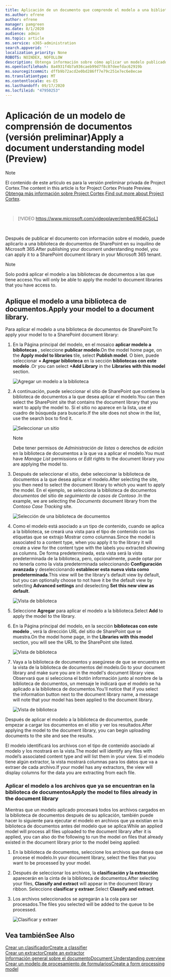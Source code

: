 ```yaml
---
title: Aplicación de un documento que comprende el modelo a una biblioteca de documentos (versión preliminar)
ms.author: efrene
author: efrene
manager: pamgreen
ms.date: 8/1/2020
audience: admin
ms.topic: article
ms.service: o365-administration
search.appverid: ''
localization_priority: None
ROBOTS: NOINDEX, NOFOLLOW
description: Obtenga información sobre cómo aplicar un modelo publicado a una biblioteca de documentos de SharePoint.
ms.openlocfilehash: 8a4931f4b7a936caeb99d7f8c07deefdac62919b
ms.sourcegitcommit: dffb9b72acd2e0bd286ff7e79c251e7ec6e8ecae
ms.translationtype: MT
ms.contentlocale: es-ES
ms.lasthandoff: 09/17/2020
ms.locfileid: "47950253"
---
```

# <a name="apply-a-document-understanding-model-preview"></a><span data-ttu-id="8c034-103">Aplicación de un modelo de comprensión de documentos (versión preliminar)</span><span class="sxs-lookup"><span data-stu-id="8c034-103">Apply a document understanding model (Preview)</span></span>

> [!Note] 
> <span data-ttu-id="8c034-104">El contenido de este artículo es para la versión preliminar privada de Project Cortex.</span><span class="sxs-lookup"><span data-stu-id="8c034-104">The content in this article is for Project Cortex Private Preview.</span></span> <span data-ttu-id="8c034-105">[Obtenga más información sobre Project Cortex](https://aka.ms/projectcortex).</span><span class="sxs-lookup"><span data-stu-id="8c034-105">[Find out more about Project Cortex](https://aka.ms/projectcortex).</span></span>

</br>

> [!VIDEO https://www.microsoft.com/videoplayer/embed/RE4CSoL]

</br>

<span data-ttu-id="8c034-106">Después de publicar el documento con información sobre el modelo, puede aplicarlo a una biblioteca de documentos de SharePoint en su inquilino de Microsoft 365.</span><span class="sxs-lookup"><span data-stu-id="8c034-106">After publishing your document understanding model, you can apply it to a SharePoint document library in your Microsoft 365 tenant.</span></span>

> [!Note]
> <span data-ttu-id="8c034-107">Solo podrá aplicar el modelo a las bibliotecas de documentos a las que tiene acceso.</span><span class="sxs-lookup"><span data-stu-id="8c034-107">You will only be able to apply the model to document libraries that you have access to.</span></span>


## <a name="apply-your-model-to-a-document-library"></a><span data-ttu-id="8c034-108">Aplique el modelo a una biblioteca de documentos.</span><span class="sxs-lookup"><span data-stu-id="8c034-108">Apply your model to a document library.</span></span>

<span data-ttu-id="8c034-109">Para aplicar el modelo a una biblioteca de documentos de SharePoint:</span><span class="sxs-lookup"><span data-stu-id="8c034-109">To apply your model to to a SharePoint document library:</span></span>

1. <span data-ttu-id="8c034-110">En la Página principal del modelo, en el mosaico **aplicar modelo a bibliotecas** , seleccione **publicar modelo**.</span><span class="sxs-lookup"><span data-stu-id="8c034-110">On the model home page, on the **Apply model to libraries** tile, select **Publish model**.</span></span> <span data-ttu-id="8c034-111">O bien, puede seleccionar  **+ Agregar biblioteca** en la sección **bibliotecas con este modelo** .</span><span class="sxs-lookup"><span data-stu-id="8c034-111">Or you can  select  **+Add Library** in the **Libraries with this model** section.</span></span> </br>

    ![Agregar un modelo a la biblioteca](../media/content-understanding/apply-to-library.png)</br>

2. <span data-ttu-id="8c034-113">A continuación, puede seleccionar el sitio de SharePoint que contiene la biblioteca de documentos a la que desea aplicar el modelo.</span><span class="sxs-lookup"><span data-stu-id="8c034-113">You can then select the SharePoint site that contains the document library that you want to apply the model to.</span></span> <span data-ttu-id="8c034-114">Si el sitio no aparece en la lista, use el cuadro de búsqueda para buscarlo.</span><span class="sxs-lookup"><span data-stu-id="8c034-114">If the site does not show in the list, use the search box to find it.</span></span></br>

    ![Seleccionar un sitio](../media/content-understanding/site-search.png)</br>

    > [!Note]
    > <span data-ttu-id="8c034-116">Debe tener permisos de *Administración de listas* o derechos de *edición* en la biblioteca de documentos a la que va a aplicar el modelo.</span><span class="sxs-lookup"><span data-stu-id="8c034-116">You must have *Manage List* permissions or *Edit* rights to the document library you are applying the model to.</span></span></br>

3. <span data-ttu-id="8c034-117">Después de seleccionar el sitio, debe seleccionar la biblioteca de documentos a la que desea aplicar el modelo.</span><span class="sxs-lookup"><span data-stu-id="8c034-117">After selecting the site, you then need to select the document library to which you want to apply the model.</span></span> <span data-ttu-id="8c034-118">En el ejemplo, se selecciona la biblioteca de documentos *documentos* del sitio de *seguimiento de casos de Contoso* .</span><span class="sxs-lookup"><span data-stu-id="8c034-118">In the example, we are selecting the *Documents* document library from the *Contoso Case Tracking* site.</span></span></br>

    ![Selección de una biblioteca de documentos](../media/content-understanding/select-doc-library.png)</br>

4. <span data-ttu-id="8c034-120">Como el modelo está asociado a un tipo de contenido, cuando se aplica a la biblioteca, se creará una vista para el tipo de contenido con las etiquetas que se extrajo Mostrar como columnas.</span><span class="sxs-lookup"><span data-stu-id="8c034-120">Since the model is associated to a content type, when you apply it to the library it will create a view for the content type with the labels you extracted showing as columns.</span></span> <span data-ttu-id="8c034-121">De forma predeterminada, esta vista será la vista predeterminada de la biblioteca, pero, opcionalmente, puede optar por no tenerla como la vista predeterminada seleccionando **Configuración avanzada** y deseleccionando **establecer esta nueva vista como predeterminada**.</span><span class="sxs-lookup"><span data-stu-id="8c034-121">This view will be the library's default view by default, but you can optionally choose to not have it be the default view by selecting **Advanced settings** and deselecting **Set this new view as default**.</span></span></br>

    ![Vista de biblioteca](../media/content-understanding/library-view.png)</br>

5. <span data-ttu-id="8c034-123">Seleccione **Agregar** para aplicar el modelo a la biblioteca.</span><span class="sxs-lookup"><span data-stu-id="8c034-123">Select **Add** to apply the model to the library.</span></span> 
6. <span data-ttu-id="8c034-124">En la Página principal del modelo, en la sección **bibliotecas con este modelo** , verá la dirección URL del sitio de SharePoint que se muestra.</span><span class="sxs-lookup"><span data-stu-id="8c034-124">On the model home page, in the **Libraries with this model** section, you will see the URL to the SharePoint site listed.</span></span></br>

    ![Vista de biblioteca](../media/content-understanding/selected-library.png)</br>

7. <span data-ttu-id="8c034-126">Vaya a la biblioteca de documentos y asegúrese de que se encuentra en la vista de la biblioteca de documentos del modelo.</span><span class="sxs-lookup"><span data-stu-id="8c034-126">Go to your document library and make sure you are in the model's document library view.</span></span> <span data-ttu-id="8c034-127">Observará que si selecciona el botón información junto al nombre de la biblioteca de documentos, un mensaje le indicará que el modelo se ha aplicado a la biblioteca de documentos.</span><span class="sxs-lookup"><span data-stu-id="8c034-127">You'll notice that if you select the information button next to the document library name, a message will note that your model has been applied to the document library.</span></span>

    ![Vista de biblioteca](../media/content-understanding/info-du.png)</br> 


<span data-ttu-id="8c034-129">Después de aplicar el modelo a la biblioteca de documentos, puede empezar a cargar los documentos en el sitio y ver los resultados.</span><span class="sxs-lookup"><span data-stu-id="8c034-129">After applying the model to the document library, you can begin uploading documents to the site and see the results.</span></span>

<span data-ttu-id="8c034-130">El modelo identificará los archivos con el tipo de contenido asociado al modelo y los mostrará en la vista.</span><span class="sxs-lookup"><span data-stu-id="8c034-130">The model will identify any files with model’s associated content type and will list them in your view.</span></span> <span data-ttu-id="8c034-131">Si el modelo tiene algún extractor, la vista mostrará columnas para los datos que va a extraer de cada archivo.</span><span class="sxs-lookup"><span data-stu-id="8c034-131">If your model has any extractors, the view will display columns for the data you are extracting from each file.</span></span>

### <a name="apply-the-model-to-files-already-in-the-document-library"></a><span data-ttu-id="8c034-132">Aplicar el modelo a los archivos que ya se encuentran en la biblioteca de documentos</span><span class="sxs-lookup"><span data-stu-id="8c034-132">Apply the model to files already in the document library</span></span>

<span data-ttu-id="8c034-133">Mientras que un modelo aplicado procesará todos los archivos cargados en la biblioteca de documentos después de su aplicación, también puede hacer lo siguiente para ejecutar el modelo en archivos que ya existían en la biblioteca de documentos antes del modelo que se aplica:</span><span class="sxs-lookup"><span data-stu-id="8c034-133">While an applied model will process all files uploaded to the document library after it is applied, you can also do the following to run the model on files that already existed in the document library prior to the model being applied:</span></span>

1. <span data-ttu-id="8c034-134">En la biblioteca de documentos, seleccione los archivos que desea que procese el modelo.</span><span class="sxs-lookup"><span data-stu-id="8c034-134">In your document library, select the files that you want to be processed by your model.</span></span>
2. <span data-ttu-id="8c034-135">Después de seleccionar los archivos, la **clasificación y la extracción** aparecerán en la cinta de la biblioteca de documentos.</span><span class="sxs-lookup"><span data-stu-id="8c034-135">After selecting your files, **Classify and extract** will appear in the document library ribbon.</span></span> <span data-ttu-id="8c034-136">Seleccione **clasificar y extraer**.</span><span class="sxs-lookup"><span data-stu-id="8c034-136">Select **Classify and extract**.</span></span>
3. <span data-ttu-id="8c034-137">Los archivos seleccionados se agregarán a la cola para ser procesados.</span><span class="sxs-lookup"><span data-stu-id="8c034-137">The files you selected will be added to the queue to be processed.</span></span>

      ![Clasificar y extraer](../media/content-understanding/extract-classify.png)</br> 





## <a name="see-also"></a><span data-ttu-id="8c034-139">Vea también</span><span class="sxs-lookup"><span data-stu-id="8c034-139">See Also</span></span>
[<span data-ttu-id="8c034-140">Crear un clasificador</span><span class="sxs-lookup"><span data-stu-id="8c034-140">Create a classifier</span></span>](create-a-classifier.md)</br>
[<span data-ttu-id="8c034-141">Crear un extractor</span><span class="sxs-lookup"><span data-stu-id="8c034-141">Create an extractor</span></span>](create-an-extractor.md)</br>
[<span data-ttu-id="8c034-142">Información general sobre el documento</span><span class="sxs-lookup"><span data-stu-id="8c034-142">Document Understanding overview</span></span>](document-understanding-overview.md)</br>
[<span data-ttu-id="8c034-143">Crear un modelo de procesamiento de formularios</span><span class="sxs-lookup"><span data-stu-id="8c034-143">Create a form processing model</span></span>](create-a-form-processing-model.md)  




